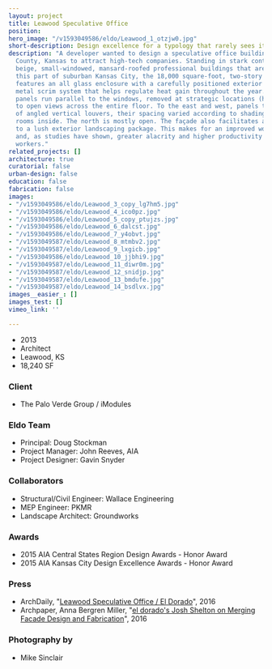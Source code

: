 ```yaml
---
layout: project
title: Leawood Speculative Office
position: 
hero_image: "/v1593049586/eldo/Leawood_1_otzjw0.jpg"
short-description: Design excellence for a typology that rarely sees it
description: "A developer wanted to design a speculative office building in Johnson
  County, Kansas to attract high-tech companies. Standing in stark contrast to the
  beige, small-windowed, mansard-roofed professional buildings that are the norm in
  this part of suburban Kansas City, the 18,000 square-foot, two-story office building
  features an all glass enclosure with a carefully positioned exterior perforated
  metal scrim system that helps regulate heat gain throughout the year. \nTo the south,
  panels run parallel to the windows, removed at strategic locations (hallways, doorways)
  to open views across the entire floor. To the east and west, panels take the form
  of angled vertical louvers, their spacing varied according to shading needs of the
  rooms inside. The north is mostly open. The façade also facilitates a visual connection
  to a lush exterior landscaping package. This makes for an improved work environment
  and, as studies have shown, greater alacrity and higher productivity among office
  workers."
related_projects: []
architecture: true
curatorial: false
urban-design: false
education: false
fabrication: false
images:
- "/v1593049586/eldo/Leawood_3_copy_lg7hm5.jpg"
- "/v1593049586/eldo/Leawood_4_ico0pz.jpg"
- "/v1593049586/eldo/Leawood_5_copy_ptujzs.jpg"
- "/v1593049586/eldo/Leawood_6_dalcst.jpg"
- "/v1593049586/eldo/Leawood_7_y4obvt.jpg"
- "/v1593049587/eldo/Leawood_8_mtmbv2.jpg"
- "/v1593049587/eldo/Leawood_9_lxgicb.jpg"
- "/v1593049586/eldo/Leawood_10_jjbhi9.jpg"
- "/v1593049587/eldo/Leawood_11_diwr0m.jpg"
- "/v1593049587/eldo/Leawood_12_snidjp.jpg"
- "/v1593049587/eldo/Leawood_13_bmdufe.jpg"
- "/v1593049587/eldo/Leawood_14_bsdlvx.jpg"
images__easier_: []
images_test: []
vimeo_link: ''

---
```

* 2013
* Architect
* Leawood, KS
* 18,240 SF

### Client

* The Palo Verde Group / iModules

### Eldo Team

* Principal: Doug Stockman
* Project Manager: John Reeves, AIA
* Project Designer: Gavin Snyder

### Collaborators

* Structural/Civil Engineer: Wallace Engineering
* MEP Engineer: PKMR
* Landscape Architect: Groundworks

### Awards

* 2015 AIA Central States Region Design Awards - Honor Award
* 2015 AIA Kansas City Design Excellence Awards - Honor Award

### Press

* ArchDaily, "[Leawood Speculative Office / El Dorado](https://www.archdaily.com/785670/leawood-speculative-office-el-dorado?platform=hootsuite)", 2016
* Archpaper, Anna Bergren Miller, "[el dorado's Josh Shelton on Merging Facade Design and Fabrication](https://archpaper.com/2016/07/el-dorado-josh-shelton-facade-design-fabrication/)", 2016

### Photography by

* Mike Sinclair